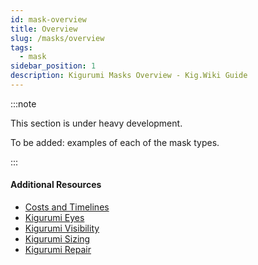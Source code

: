 ```yaml
---
id: mask-overview
title: Overview
slug: /masks/overview
tags:
  - mask
sidebar_position: 1
description: Kigurumi Masks Overview - Kig.Wiki Guide
---
```

:::note

This section is under heavy development.

To be added: examples of each of the mask types.

:::

#### Additional Resources

- [Costs and Timelines](/masks/costs-and-timelines)
- [Kigurumi Eyes](/masks/kigurumi-eyes)
- [Kigurumi Visibility](/masks/visibility)
- [Kigurumi Sizing](/masks/sizing-options)
- [Kigurumi Repair](/diy-mask/mask-repair)
